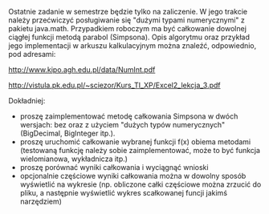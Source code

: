 Ostatnie zadanie w semestrze będzie tylko na zaliczenie. W jego trakcie należy przećwiczyć posługiwanie się "dużymi typami numerycznymi" z pakietu java.math.
Przypadkiem roboczym ma być całkowanie dowolnej ciągłej funkcji metodą parabol (Simpsona). Opis algorytmu oraz przykład jego implementacji w arkuszu kalkulacyjnym można znaleźć, odpowiednio, pod adresami:

http://www.kipo.agh.edu.pl/data/NumInt.pdf

http://vistula.pk.edu.pl/~sciezor/Kurs_TI_XP/Excel2_lekcja_3.pdf

Dokładniej:
- proszę zaimplementować metodę całkowania Simpsona w dwóch wersjach: bez oraz z użyciem "dużych typów numerycznych" (BigDecimal, BigInteger itp.).
- proszę uruchomić całkowanie wybranej funkcji f(x) obiema metodami (testowaną funkcję należy sobie zaimplementować, może to być funkcja wielomianowa, wykładnicza itp.)
- proszę porównać wyniki całkowania i wyciągnąć wnioski
- opcjonalnie częściowe wyniki całkowania można w dowolny sposób wyświetlić na wykresie (np. obliczone całki częściowe można zrzucić do pliku, a następnie wyświetlić wykres scałkowanej funcji jakimś narzędziem)